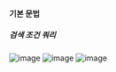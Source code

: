 #### 기본 문법
##### 검색 조건 쿼리

![image](https://user-images.githubusercontent.com/40969203/108358132-b1fc5480-7231-11eb-8fe6-2f5dac3fa6eb.png)
![image](https://user-images.githubusercontent.com/40969203/108358146-b58fdb80-7231-11eb-94d8-3b1179d3f17d.png)
![image](https://user-images.githubusercontent.com/40969203/108358148-b7f23580-7231-11eb-9546-e71039be7662.png)
